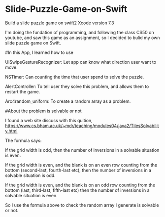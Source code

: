 # Slide-Puzzle-Game-on-Swift
Build a slide puzzle game on swift2 Xcode version 7.3

I'm doing the fundation of programming, and following the class CS50 on youtube, and saw this game as an assignment,
so I decided to bulid my own slide puzzle game on Swift.

#In this App, I learned how to use

UISwipeGestureRecognizer: Let app can know what direction user want to move.
  
NSTimer: Can counting the time that user spend to solve the puzzle.

AlertController: To tell user they solve this problem, and allows them to restart the game.

Arc4random_uniform: To create a random array as a problem.

#About the problem is solvable or not

I found a web site discuss with this quition, https://www.cs.bham.ac.uk/~mdr/teaching/modules04/java2/TilesSolvability.html

The formula says:

If the grid width is odd, then the number of inversions in a solvable situation is even.

If the grid width is even, and the blank is on an even row counting from the bottom (second-last, fourth-last etc), then the number of inversions in a solvable situation is odd.

If the grid width is even, and the blank is on an odd row counting from the bottom (last, third-last, fifth-last etc) then the number of inversions in a solvable situation is even.

So I use the formula above to check the random array I generate is solvable or not.

